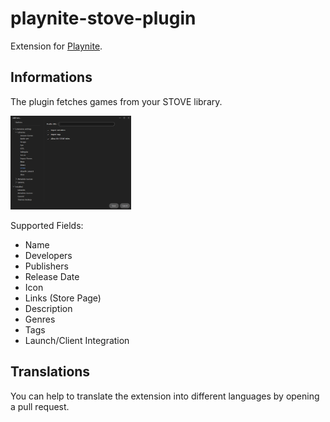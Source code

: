 # playnite-stove-plugin
Extension for [Playnite](https://playnite.link).  

## Informations
The plugin fetches games from your STOVE library.

<a href="https://github.com/GooglyBlox/playnite-stove-plugin/raw/master/screenshots/plugin_settings.png">
  <img alt="settings" src="https://github.com/GooglyBlox/playnite-stove-plugin/raw/master/screenshots/plugin_settings.png" height="150px">
</a>

Supported Fields:
* Name
* Developers
* Publishers
* Release Date
* Icon
* Links (Store Page)
* Description
* Genres
* Tags
* Launch/Client Integration

## Translations
You can help to translate the extension into different languages by opening a pull request.

